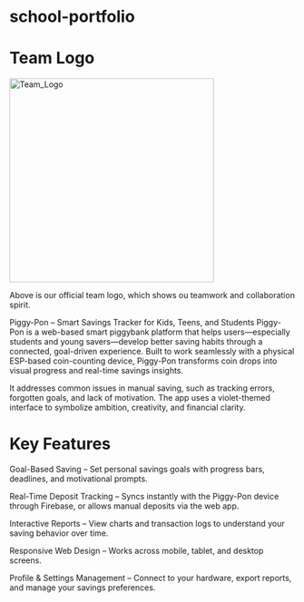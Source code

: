# school-portfolio

# Team Logo
<img width="360" height="360" alt="Team_Logo" src="https://github.com/user-attachments/assets/6185ee47-3166-47b8-b149-62e489368165" />

Above is our official team logo, which shows ou teamwork and collaboration spirit. 

Piggy-Pon – Smart Savings Tracker for Kids, Teens, and Students
Piggy-Pon is a web-based smart piggybank platform that helps users—especially students and young savers—develop better saving habits through a connected, goal-driven experience. Built to work seamlessly with a physical ESP-based coin-counting device, Piggy-Pon transforms coin drops into visual progress and real-time savings insights.

It addresses common issues in manual saving, such as tracking errors, forgotten goals, and lack of motivation. The app uses a violet-themed interface to symbolize ambition, creativity, and financial clarity.



# Key Features

Goal-Based Saving – Set personal savings goals with progress bars, deadlines, and motivational prompts.

Real-Time Deposit Tracking – Syncs instantly with the Piggy-Pon device through Firebase, or allows manual deposits via the web app.

Interactive Reports – View charts and transaction logs to understand your saving behavior over time.

Responsive Web Design – Works across mobile, tablet, and desktop screens.

Profile & Settings Management – Connect to your hardware, export reports, and manage your savings preferences.
